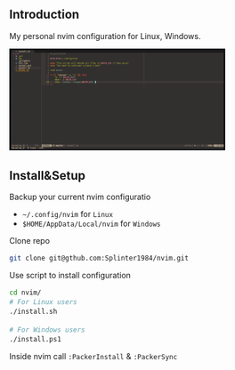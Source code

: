 ## Introduction
My personal nvim configuration for Linux, Windows.

<img src='https://github.com/Splinter1984/nvim/blob/master/assets/preview.png' width=77%/>

## Install&Setup
Backup your current nvim configuratio
* ```~/.config/nvim``` for ```Linux```
* ```$HOME/AppData/Local/nvim``` for ```Windows```

Clone repo
```bash
git clone git@gthub.com:Splinter1984/nvim.git
```
Use script to install configuration
```bash
cd nvim/
# For Linux users
./install.sh

# For Windows users
./install.ps1
```

Inside nvim call ```:PackerInstall``` & ```:PackerSync```
